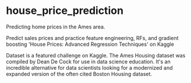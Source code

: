 # house_price_prediction
Predicting home prices in the Ames area.

Predict sales prices and practice feature engineering, RFs, and gradient boosting
'House Prices: Advanced Regression Techniques' on Kaggle

Dataset is a featured challenge on Kaggle.
The Ames Housing dataset was compiled by Dean De Cock for use in data science education.
It's an incredible alternative for data scientists looking for a modernized and expanded
version of the often cited Boston Housing dataset.
